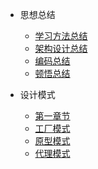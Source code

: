
- 思想总结
    - [学习方法总结](infrastructure/学习方法总结.md)
    - [架构设计总结](infrastructure/架构设计思想总结.md)
    - [编码总结](infrastructure/编码总结.md)
    - [顿悟总结](infrastructure/顿悟总结.md)
  
- 设计模式
    - [第一章节](desgin-pattern/Java面试必备：手写单例模式.md)
    - [工厂模式](desgin-pattern/工厂模式超详解（代码示例）.md)
    - [原型模式](desgin-pattern/设计模式之原型模式.md)
    - [代理模式](desgin-pattern/设计模式之代理模式.md)

  
  
